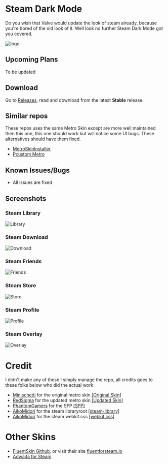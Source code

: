 # Steam Dark Mode
Do you wish that Valve would update the look of steam already, because you're bored of the old look of it. Well look no further Steam Dark Mode got you covered.

![logo](https://i.imgur.com/OZvk1c7.png)

## Upcoming Plans
To be updated

## Download
Go to [Releases](https://github.com/SleepDaemon/SteamDarkMode/releases), read and download from the latest **Stable** release.

## Similar repos
These repos uses the same Metro Skin except are more well maintained then this one, this one should work but will notice some UI bugs. These alternatives should have them fixed.

- [MetroSkinInstaller](https://github.com/henrikx/metroskininstaller)
- [Pcustom Metro](https://github.com/xamionex/pscustom)

## Known Issues/Bugs
- All issues are fixed

## Screenshots
### Steam Library
![Library](https://user-images.githubusercontent.com/88533953/228816107-0dbd2d87-0087-4c59-8e43-cb5adee292f3.jpg)
### Steam Download
![Download](https://user-images.githubusercontent.com/88533953/228816168-03013cf9-523d-4551-b565-2a09ce853686.jpg)
### Steam Friends
![Friends](https://i.imgur.com/ugD3zru.png)
### Steam Store
![Store](https://user-images.githubusercontent.com/88533953/228816206-fe08075b-9f85-4040-8e4b-5d22f742d8b5.jpg)
### Steam Profile
![Profile](https://user-images.githubusercontent.com/88533953/228816242-16453d13-6393-49b3-97a8-9f2063d3d45b.jpg)
### Steam Overlay
![Overlay](https://i.imgur.com/7HquKM0.png)

# Credit
I didn't make any of these I simply manage the repo, all credits goes to these folks below who did the actual work:

- [Minischetti](https://github.com/minischetti) for the original metro skin [[Original Skin]](https://github.com/minischetti/metro-for-steam)
- [RedSigma](https://github.com/redsigma) for the updated metro skin [[Updated Skin]](https://github.com/redsigma/UPMetroSkin)
- [PhantomGamers](https://github.com/PhantomGamers) for the SFP [[SFP]](https://github.com/PhantomGamers/SFP)
- [AikoMidori](https://github.com/AikoMidori) for the steam libraryroot [[steam-library]](https://github.com/AikoMidori/steam-library)
- [AikoMidori](https://github.com/AikoMidori) for the steam webkit.css [[webkit.css]](https://github.com/AikoMidori/steam-dark-mode)

# Other Skins
- [FluentSkin Github](https://github.com/purogamer/Fluent-for-Steam), or visit their site [fluentforsteam.io](https://www.fluentforsteam.io/)
- [Adwaita for Steam](https://github.com/tkashkin/Adwaita-for-Steam)
